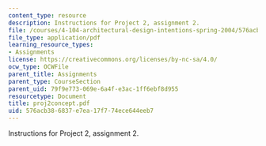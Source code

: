 ```yaml
---
content_type: resource
description: Instructions for Project 2, assignment 2.
file: /courses/4-104-architectural-design-intentions-spring-2004/576acb386837e7ea17f774ece644eeb7_proj2concept.pdf
file_type: application/pdf
learning_resource_types:
- Assignments
license: https://creativecommons.org/licenses/by-nc-sa/4.0/
ocw_type: OCWFile
parent_title: Assignments
parent_type: CourseSection
parent_uid: 79f9e773-069e-6a4f-e3ac-1ff6ebf8d955
resourcetype: Document
title: proj2concept.pdf
uid: 576acb38-6837-e7ea-17f7-74ece644eeb7
---
```

Instructions for Project 2, assignment 2.